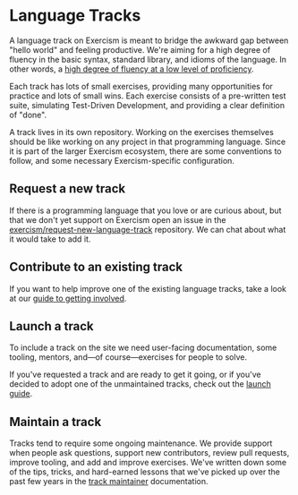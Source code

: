 # Language Tracks

A language track on Exercism is meant to bridge the awkward gap between "hello world" and feeling productive. We're aiming for a high degree of fluency in the basic syntax, standard library, and idioms of the language. In other words, a [high degree of fluency at a low level of proficiency](../about/goal-of-exercism.md).

Each track has lots of small exercises, providing many opportunities for practice and lots of small wins. Each exercise consists of a pre-written test suite, simulating Test-Driven Development, and providing a clear definition of "done".

A track lives in its own repository. Working on the exercises themselves should be like working on any project in that programming language. Since it is part of the larger Exercism ecosystem, there are some conventions to follow, and some necessary Exercism-specific configuration.

## Request a new track

If there is a programming language that you love or are curious about, but that we don't yet support on Exercism open an issue in the [exercism/request-new-language-track](https://github.com/exercism/request-new-language-track/issues) repository. We can chat about what it would take to add it.

## Contribute to an existing track

If you want to help improve one of the existing language tracks, take a look at our [guide to getting involved](../contributing-to-language-tracks.md).

## Launch a track

To include a track on the site we need user-facing documentation, some tooling, mentors, and—of course—exercises for people to solve.

If you've requested a track and are ready to get it going, or if you've decided to adopt one of the unmaintained tracks, check out the [launch guide](launch/).

## Maintain a track

Tracks tend to require some ongoing maintenance. We provide support when people ask questions, support new contributors, review pull requests, improve tooling, and add and improve exercises. We've written down some of the tips, tricks, and hard-earned lessons that we've picked up over the past few years in the [track maintainer](../maintaining-a-track/) documentation.

